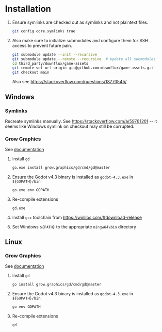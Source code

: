 # Installation

1. Ensure symlinks are checked out as symlinks and not plaintext files.

    ```sh
    git config core.symlinks true
    ```

1. Also make sure to initialize submodules and configure them for SSH access to
   prevent future pain.

    ```sh
    git submodule update --init --recursive
    git submodule update --remote --recursive  # Update all submodules
    cd third_party/downflux/game-assets
    git remote set-url origin git@github.com:downflux/game-assets.git
    git checkout main
    ```

    Also see https://stackoverflow.com/questions/18770545/.

## Windows

### Symlinks

Recreate symlinks manually. See https://stackoverflow.com/a/59761201 -- it seems
like Windows symlink on checkout may still be corrupted.

### Grow Graphics

See [documentation](https://learn.grow.graphics/documentation/)

1. Install `gd`

    ```sh
    go.exe install grow.graphics/gd/cmd/gd@master
    ```

1. Ensure the Godot v4.3 binary is installed as `godot-4.3.exe` in `${GOPATH}/bin`

    ```sh
    go.exe env GOPATH
    ```

1. Re-compile extensions
    ```sh
    gd.exe
    ```

1. Install `gcc` toolchain from https://winlibs.com/#download-release
1. Set Windows `${PATH}` to the appropriate `mingw64\bin` directory

## Linux

### Grow Graphics

See [documentation](https://learn.grow.graphics/documentation/)

1. Install `gd`

    ```sh
    go install grow.graphics/gd/cmd/gd@master
    ```

1. Ensure the Godot v4.3 binary is installed as `godot-4.3.exe` in `${GOPATH}/bin`

    ```sh
    go env GOPATH
    ```

1. Re-compile extensions
    ```sh
    gd
    ```
